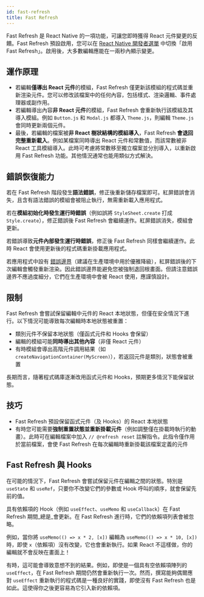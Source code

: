```yaml
---
id: fast-refresh
title: Fast Refresh
---
```


Fast Refresh 是 React Native 的一項功能，可讓您即時獲得 React 元件變更的反饋。Fast Refresh 預設啟用，您可以在 [React Native 開發者選單](/docs/debugging#accessing-the-in-app-developer-menu) 中切換「啟用 Fast Refresh」。啟用後，大多數編輯應能在一兩秒內顯示變更。

## 運作原理

- 若編輯**僅導出 React 元件**的模組，Fast Refresh 僅更新該模組的程式碼並重新渲染元件。您可以修改該檔案中的任何內容，包括樣式、渲染邏輯、事件處理器或副作用。
- 若編輯導出內容**非 React 元件**的模組，Fast Refresh 會重新執行該模組及其導入模組。例如 `Button.js` 和 `Modal.js` 都導入 `Theme.js`，則編輯 `Theme.js` 會同時更新兩個元件。
- 最後，若編輯的檔案被**非 React 樹狀結構的模組導入**，Fast Refresh **會退回完整重新載入**。例如某檔案同時導出 React 元件和常數值，而該常數被非 React 工具模組導入。此時可考慮將常數移至獨立檔案並分別導入，以重新啟用 Fast Refresh 功能。其他情況通常也能用類似方式解決。

## 錯誤恢復能力

若在 Fast Refresh 階段發生**語法錯誤**，修正後重新儲存檔案即可。紅屏錯誤會消失，且含有語法錯誤的模組會被阻止執行，無需重新載入應用程式。

若在**模組初始化時發生運行時錯誤**（例如誤將 `StyleSheet.create` 打成 `Style.create`），修正錯誤後 Fast Refresh 會繼續運作。紅屏錯誤消失，模組會更新。

若錯誤導致**元件內部發生運行時錯誤**，修正後 Fast Refresh 同樣會繼續運作。此時 React 會使用更新後的程式碼重新掛載應用程式。

若應用程式中設有 [錯誤邊界](https://reactjs.org/docs/error-boundaries.html)（建議在生產環境中用於優雅降級），紅屏錯誤後的下次編輯會觸發重新渲染。因此錯誤邊界能避免您被強制退回根畫面。但請注意錯誤邊界不應過度細分，它們在生產環境中會被 React 使用，應謹慎設計。

## 限制

Fast Refresh 會嘗試保留編輯中元件的 React 本地狀態，但僅在安全情況下進行。以下情況可能導致每次編輯時本地狀態被重置：

- 類別元件不保留本地狀態（僅函式元件和 Hooks 會保留）
- 編輯的模組可能**同時導出其他內容**（非僅 React 元件）
- 有時模組會導出高階元件調用結果（如 `createNavigationContainer(MyScreen)`），若返回元件是類別，狀態會被重置

長期而言，隨著程式碼庫逐漸改用函式元件和 Hooks，預期更多情況下能保留狀態。

## 技巧

- Fast Refresh 預設保留函式元件（及 Hooks）的 React 本地狀態
- 有時您可能需要**強制重置狀態並重新掛載元件**（例如調整僅在掛載時執行的動畫）。此時可在編輯檔案中加入 `// @refresh reset` 註解指令。此指令僅作用於當前檔案，會使 Fast Refresh 在每次編輯時重新掛載該檔案定義的元件

## Fast Refresh 與 Hooks

在可能的情況下，Fast Refresh 會嘗試保留元件在編輯之間的狀態。特別是 `useState` 和 `useRef`，只要你不改變它們的參數或 Hook 呼叫的順序，就會保留先前的值。

具有依賴項的 Hook（例如 `useEffect`、`useMemo` 和 `useCallback`）在 Fast Refresh 期間_總是_會更新。在 Fast Refresh 進行時，它們的依賴項列表會被忽略。

例如，當你將 `useMemo(() => x * 2, [x])` 編輯為 `useMemo(() => x * 10, [x])` 時，即使 `x`（依賴項）沒有改變，它也會重新執行。如果 React 不這樣做，你的編輯就不會反映在畫面上！

有時，這可能會導致意想不到的結果。例如，即使是一個具有空依賴項陣列的 `useEffect`，在 Fast Refresh 期間仍然會重新執行一次。然而，撰寫能夠偶爾應對 `useEffect` 重新執行的程式碼是一種良好的實踐，即使沒有 Fast Refresh 也是如此。這使得你之後更容易為它引入新的依賴項。